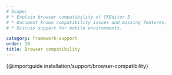 ```yaml
---
# Scope:
# * Explain browser compatibility of CKEditor 5.
# * Document known compatibility issues and missing features.
# * Discuss support for mobile environments.

category: framework-support
order: 10
title: Browser compatibility
---
```


{@importguide installation/support/browser-compatibility}

